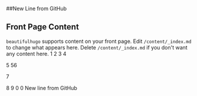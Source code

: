 ##New Line from GitHub
## Front Page Content
`beautifulhugo` supports content on your front page. Edit `/content/_index.md` to change what appears here. Delete `/content/_index.md` if you don't want any content here.
1
2
3
4

5
56

7

8
9
0
0
New line from GitHub
